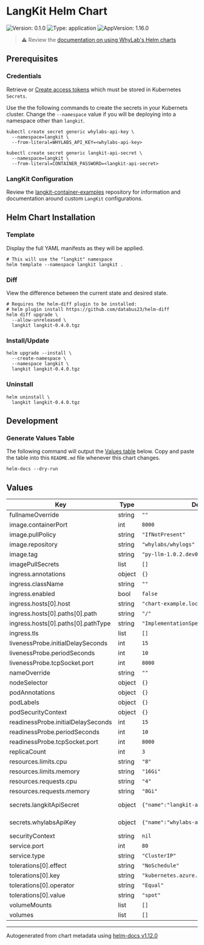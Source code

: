 # LangKit Helm Chart

![Version: 0.1.0](https://img.shields.io/badge/Version-0.1.0-informational?style=flat-square)
![Type: application](https://img.shields.io/badge/Type-application-informational?style=flat-square)
![AppVersion: 1.16.0](https://img.shields.io/badge/AppVersion-1.16.0-informational?style=flat-square)

> :warning: Review the [documentation on using WhyLab's Helm charts](../../README.md#how-to-use-whylabs-helm-repository)

## Prerequisites

### Credentials

Retrieve or [Create access tokens](https://docs.whylabs.ai/docs/whylabs-capabilities/#access-token-management)
which must be stored in Kubernetes `Secrets`.

Use the the following commands to create the secrets in your Kubernets cluster.
Change the `--namespace` value if you will be deploying into a namespace other
than `langkit`.

```shell
kubectl create secret generic whylabs-api-key \
  --namespace=langkit \
  --from-literal=WHYLABS_API_KEY=<whylabs-api-key>

kubectl create secret generic langkit-api-secret \
  --namespace=langkit \
  --from-literal=CONTAINER_PASSWORD=<langkit-api-secret>
```

### LangKit Configuration

Review the [langkit-container-examples](https://github.com/whylabs/langkit-container-examples)
repository for information and documentation around custom `LangKit`
configurations.

## Helm Chart Installation

### Template
Display the full YAML manifests as they will be applied.

```shell
# This will use the "langkit" namespace
helm template --namespace langkit langkit .
```

### Diff
View the difference between the current state and desired state.

```shell
# Requires the helm-diff plugin to be installed:
# helm plugin install https://github.com/databus23/helm-diff
helm diff upgrade \
  --allow-unreleased \
  langkit langkit-0.4.0.tgz
```

### Install/Update
```shell
helm upgrade --install \
  --create-namespace \
  --namespace langkit \
  langkit langkit-0.4.0.tgz
```

### Uninstall
```shell
helm uninstall \
  langkit langkit-0.4.0.tgz
```

## Development

### Generate Values Table

The following command will output the [Values table](#values) below. Copy and
paste the table into this `README.md` file whenever this chart changes.

```shell
helm-docs --dry-run
```

## Values

| Key | Type | Default | Description |
|-----|------|---------|-------------|
| fullnameOverride | string | `""` |  |
| image.containerPort | int | `8000` |  |
| image.pullPolicy | string | `"IfNotPresent"` |  |
| image.repository | string | `"whylabs/whylogs"` |  |
| image.tag | string | `"py-llm-1.0.2.dev0"` |  |
| imagePullSecrets | list | `[]` |  |
| ingress.annotations | object | `{}` |  |
| ingress.className | string | `""` |  |
| ingress.enabled | bool | `false` |  |
| ingress.hosts[0].host | string | `"chart-example.local"` |  |
| ingress.hosts[0].paths[0].path | string | `"/"` |  |
| ingress.hosts[0].paths[0].pathType | string | `"ImplementationSpecific"` |  |
| ingress.tls | list | `[]` |  |
| livenessProbe.initialDelaySeconds | int | `15` |  |
| livenessProbe.periodSeconds | int | `10` |  |
| livenessProbe.tcpSocket.port | int | `8000` |  |
| nameOverride | string | `""` |  |
| nodeSelector | object | `{}` |  |
| podAnnotations | object | `{}` |  |
| podLabels | object | `{}` |  |
| podSecurityContext | object | `{}` |  |
| readinessProbe.initialDelaySeconds | int | `15` |  |
| readinessProbe.periodSeconds | int | `10` |  |
| readinessProbe.tcpSocket.port | int | `8000` |  |
| replicaCount | int | `3` |  |
| resources.limits.cpu | string | `"8"` |  |
| resources.limits.memory | string | `"16Gi"` |  |
| resources.requests.cpu | string | `"4"` |  |
| resources.requests.memory | string | `"8Gi"` |  |
| secrets.langkitApiSecret | object | `{"name":"langkit-api-secret"}` | from-literal=CONTAINER_PASSWORD=<langkit-api-key> |
| secrets.whylabsApiKey | object | `{"name":"whylabs-api-key"}` | from-literal=WHYLABS_API_KEY=<whylabs-api-key> |
| securityContext | string | `nil` |  |
| service.port | int | `80` |  |
| service.type | string | `"ClusterIP"` |  |
| tolerations[0].effect | string | `"NoSchedule"` |  |
| tolerations[0].key | string | `"kubernetes.azure.com/scalesetpriority"` |  |
| tolerations[0].operator | string | `"Equal"` |  |
| tolerations[0].value | string | `"spot"` |  |
| volumeMounts | list | `[]` |  |
| volumes | list | `[]` |  |

----------------------------------------------
Autogenerated from chart metadata using [helm-docs v1.12.0](https://github.com/norwoodj/helm-docs/releases/v1.12.0)
